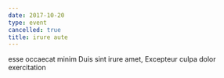```yaml
---
date: 2017-10-20
type: event
cancelled: true
title: irure aute
---
```

esse occaecat minim Duis sint irure amet, Excepteur culpa dolor exercitation